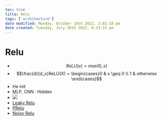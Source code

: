 ```yaml
---
toc: true
title: Relu
tags: ['architecture']
date modified: Monday, October 10th 2022, 2:02:18 pm
date created: Tuesday, July 26th 2022, 8:33:15 pm
---
```


# Relu
- $$ReLU(x) = max(0,x)$$
- $$\frac{d}{d_x}ReLU(X) = \begin{cases}0 & x \geq 0 \\ 1 & otherwise \end{cases}$$
- He init
- MLP, CNN : Hidden
- ![](../images/Pasted%20image%2020220626151636.jpg)
- [Leaky Relu](Leaky%20Relu.md)
- [PRelu](PRelu.md)
- [Noisy Relu](Noisy%20Relu.md)



